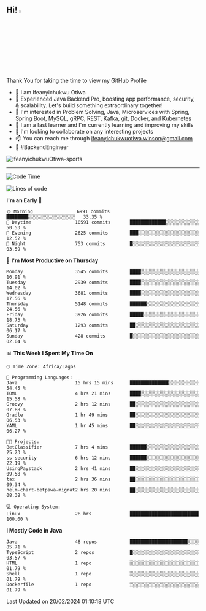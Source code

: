 <!-- BLOG-POST-LIST:START --><!-- BLOG-POST-LIST:END -->

## Hi! <img src="https://media.giphy.com/media/hvRJCLFzcasrR4ia7z/giphy.gif" width="4%"> 

Thank You for taking the time to view my GitHub Profile

- 👋 I am Ifeanyichukwu Otiwa
- 🚀 Experienced Java Backend Pro, boosting app performance, security, & scalability. Let's build something extraordinary together!
- 👀 I'm interested in Problem Solving, Java, Microservices with Spring, Spring Boot, MySQL, gRPC, REST, Kafka, git, Docker, and Kubernetes
- 🌱 I am a fast learner and I'm currently learning and improving my skills
- 💞️ I'm looking to collaborate on any interesting projects
- 📫 You can reach me through ifeanyichukwuotiwa.winson@gmail.com
- 🚀 #BackendEngineer

<p align="left" marginTop="10px"> <img src="https://komarev.com/ghpvc/?username=ifeanyichukwuOtiwa-sports&label=Profile%20views&color=0e75b6&style=for-the-badge" alt="ifeanyichukwuOtiwa-sports" /> </p>

***

<!--START_SECTION:waka-->
![Code Time](http://img.shields.io/badge/Code%20Time-2%2C258%20hrs-blue)

![Lines of code](https://img.shields.io/badge/From%20Hello%20World%20I%27ve%20Written-5.8%20million%20lines%20of%20code-blue)

**I'm an Early 🐤** 

```text
🌞 Morning                6991 commits        ████████░░░░░░░░░░░░░░░░░   33.35 % 
🌆 Daytime                10591 commits       █████████████░░░░░░░░░░░░   50.53 % 
🌃 Evening                2625 commits        ███░░░░░░░░░░░░░░░░░░░░░░   12.52 % 
🌙 Night                  753 commits         █░░░░░░░░░░░░░░░░░░░░░░░░   03.59 % 
```
📅 **I'm Most Productive on Thursday** 

```text
Monday                   3545 commits        ████░░░░░░░░░░░░░░░░░░░░░   16.91 % 
Tuesday                  2939 commits        ████░░░░░░░░░░░░░░░░░░░░░   14.02 % 
Wednesday                3681 commits        ████░░░░░░░░░░░░░░░░░░░░░   17.56 % 
Thursday                 5148 commits        ██████░░░░░░░░░░░░░░░░░░░   24.56 % 
Friday                   3926 commits        █████░░░░░░░░░░░░░░░░░░░░   18.73 % 
Saturday                 1293 commits        ██░░░░░░░░░░░░░░░░░░░░░░░   06.17 % 
Sunday                   428 commits         █░░░░░░░░░░░░░░░░░░░░░░░░   02.04 % 
```


📊 **This Week I Spent My Time On** 

```text
🕑︎ Time Zone: Africa/Lagos

💬 Programming Languages: 
Java                     15 hrs 15 mins      ██████████████░░░░░░░░░░░   54.45 % 
TOML                     4 hrs 21 mins       ████░░░░░░░░░░░░░░░░░░░░░   15.58 % 
Groovy                   2 hrs 12 mins       ██░░░░░░░░░░░░░░░░░░░░░░░   07.88 % 
Gradle                   1 hr 49 mins        ██░░░░░░░░░░░░░░░░░░░░░░░   06.53 % 
YAML                     1 hr 45 mins        ██░░░░░░░░░░░░░░░░░░░░░░░   06.27 % 

🐱‍💻 Projects: 
BetClassifier            7 hrs 4 mins        ██████░░░░░░░░░░░░░░░░░░░   25.23 % 
ss-security              6 hrs 12 mins       ██████░░░░░░░░░░░░░░░░░░░   22.19 % 
UsingPaystack            2 hrs 41 mins       ██░░░░░░░░░░░░░░░░░░░░░░░   09.58 % 
tax                      2 hrs 36 mins       ██░░░░░░░░░░░░░░░░░░░░░░░   09.34 % 
helm-chart-betpawa-migrat2 hrs 20 mins       ██░░░░░░░░░░░░░░░░░░░░░░░   08.38 % 

💻 Operating System: 
Linux                    28 hrs              █████████████████████████   100.00 % 
```

**I Mostly Code in Java** 

```text
Java                     48 repos            █████████████████████░░░░   85.71 % 
TypeScript               2 repos             █░░░░░░░░░░░░░░░░░░░░░░░░   03.57 % 
HTML                     1 repo              ░░░░░░░░░░░░░░░░░░░░░░░░░   01.79 % 
Shell                    1 repo              ░░░░░░░░░░░░░░░░░░░░░░░░░   01.79 % 
Dockerfile               1 repo              ░░░░░░░░░░░░░░░░░░░░░░░░░   01.79 % 
```




 Last Updated on 20/02/2024 01:10:18 UTC
<!--END_SECTION:waka-->

<!--
<p align="center">
![trophy](https://github-profile-trophy.vercel.app/?username=ifeanyichukwuOtiwa-sports&theme=onedark) (https://github.com/ryo-ma/github-profile-trophy)
</p>
-->

<!---
ifeanyi-otiwa/ifeanyi-otiwa is a ✨ special ✨ repository because its `README.md` (this file) appears on your GitHub profile.
You can click the Preview link to take a look at your changes.
--->

